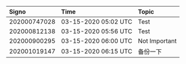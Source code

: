 |Signo|Time|Topic|
|:--|:--|:--|
|202000747028|03-15-2020 05:02 UTC|Test|
|202000812138|03-15-2020 05:56 UTC|Test|
|202000900295|03-15-2020 06:00 UTC|Not Important|
|202001019147|03-15-2020 06:15 UTC|备份一下|

